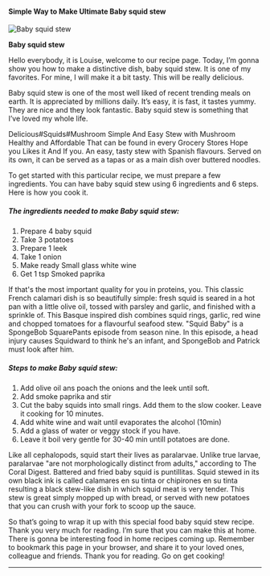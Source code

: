             

#### Simple Way to Make Ultimate Baby squid stew

![Baby squid stew](https://img-global.cpcdn.com/recipes/7b70f20541a98703/751x532cq70/baby-squid-stew-recipe-main-photo.jpg)

**Baby squid stew**

Hello everybody, it is Louise, welcome to our recipe page. Today, I’m gonna show you how to make a distinctive dish, baby squid stew. It is one of my favorites. For mine, I will make it a bit tasty. This will be really delicious.

Baby squid stew is one of the most well liked of recent trending meals on earth. It is appreciated by millions daily. It’s easy, it is fast, it tastes yummy. They are nice and they look fantastic. Baby squid stew is something that I’ve loved my whole life.

Delicious#Squids#Mushroom Simple And Easy Stew with Mushroom Healthy and Affordable That can be found in every Grocery Stores Hope you Likes it And If you. An easy, tasty stew with Spanish flavours. Served on its own, it can be served as a tapas or as a main dish over buttered noodles.

To get started with this particular recipe, we must prepare a few ingredients. You can have baby squid stew using 6 ingredients and 6 steps. Here is how you cook it.

##### The ingredients needed to make Baby squid stew:

1.  Prepare 4 baby squid
2.  Take 3 potatoes
3.  Prepare 1 leek
4.  Take 1 onion
5.  Make ready Small glass white wine
6.  Get 1 tsp Smoked paprika

If that's the most important quality for you in proteins, you. This classic French calamari dish is so beautifully simple: fresh squid is seared in a hot pan with a little olive oil, tossed with parsley and garlic, and finished with a sprinkle of. This Basque inspired dish combines squid rings, garlic, red wine and chopped tomatoes for a flavourful seafood stew. "Squid Baby" is a SpongeBob SquarePants episode from season nine. In this episode, a head injury causes Squidward to think he's an infant, and SpongeBob and Patrick must look after him.

##### Steps to make Baby squid stew:

1.  Add olive oil ans poach the onions and the leek until soft.
2.  Add smoke paprika and stir
3.  Cut the baby squids into small rings. Add them to the slow cooker. Leave it cooking for 10 minutes.
4.  Add white wine and wait until evaporates the alcohol (10min)
5.  Add a glass of water or veggy stock if you have.
6.  Leave it boil very gentle for 30-40 min untill potatoes are done.

Like all cephalopods, squid start their lives as paralarvae. Unlike true larvae, paralarvae "are not morphologically distinct from adults," according to The Coral Digest. Battered and fried baby squid is puntillitas. Squid stewed in its own black ink is called calamares en su tinta or chipirones en su tinta resulting a black stew-like dish in which squid meat is very tender. This stew is great simply mopped up with bread, or served with new potatoes that you can crush with your fork to scoop up the sauce.

So that’s going to wrap it up with this special food baby squid stew recipe. Thank you very much for reading. I’m sure that you can make this at home. There is gonna be interesting food in home recipes coming up. Remember to bookmark this page in your browser, and share it to your loved ones, colleague and friends. Thank you for reading. Go on get cooking!

* * *